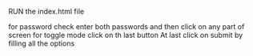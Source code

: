
RUN the index.html file

for password check enter both passwords and then click on any part of screen
for toggle mode click on th last button
At last click on submit by filling all the options
